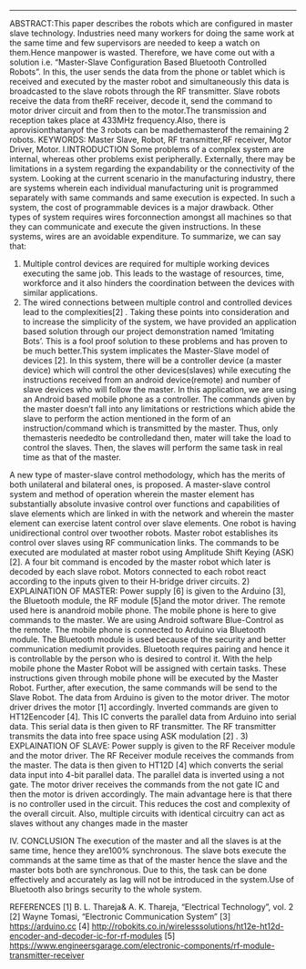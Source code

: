  
***
ABSTRACT:This paper describes the robots which are configured in master slave technology. Industries need many
workers for doing the same work at the same time and few supervisors are needed to keep a watch on them.Hence
manpower is wasted. Therefore, we have come out with a solution i.e. “Master-Slave Configuration Based Bluetooth
Controlled Robots”. In this, the user sends the data from the phone or tablet which is received and executed by the
master robot and simultaneously this data is broadcasted to the slave robots through the RF transmitter. Slave robots
receive the data from theRF receiver, decode it, send the command to motor driver circuit and from then to the
motor.The transmission and reception takes place at 433MHz frequency.Also, there is aprovisionthatanyof the 3 robots
can be madethemasterof the remaining 2 robots.
KEYWORDS: Master Slave, Robot, RF transmitter,RF receiver, Motor Driver, Motor.
I.INTRODUCTION
Some problems of a complex system are internal, whereas other problems exist peripherally. Externally, there
may be limitations in a system regarding the expandability or the connectivity of the system. Looking at the current
scenario in the manufacturing industry, there are systems wherein each individual manufacturing unit is programmed
separately with same commands and same execution is expected. In such a system, the cost of programmable devices is
a major drawback. Other types of system requires wires forconnection amongst all machines so that they can
communicate and execute the given instructions. In these systems, wires are an avoidable expenditure.
To summarize, we can say that:
1) Multiple control devices are required for multiple working devices executing the same job. This leads to the wastage
of resources, time, workforce and it also hinders the coordination between the devices with similar applications.
2) The wired connections between multiple control and controlled devices lead to the complexities[2]
.
Taking these points into consideration and to increase the simplicity of the system, we have provided an
application based solution through our project demonstration named ‘Imitating Bots’. This is a fool proof solution to
these problems and has proven to be much better.This system implicates the Master-Slave model of devices [2]. In this
system, there will be a controller device (a master device) which will control the other devices(slaves) while executing
the instructions received from an android device(remote) and number of slave devices who will follow the master.
In this application, we are using an Android based mobile phone as a controller. The commands given by the
master doesn’t fall into any limitations or restrictions which abide the slave to perform the action mentioned in the form
of an instruction/command which is transmitted by the master. Thus, only themasteris neededto be controlledand then,
mater will take the load to control the slaves. Then, the slaves will perform the same task in real time as that of the
master.
 
A new type of master-slave control methodology, which has the merits of both unilateral and bilateral ones, is
proposed. A master-slave control system and method of operation wherein the master element has substantially
absolute invasive control over functions and capabilities of slave elements which are linked in with the network and
wherein the master element can exercise latent control over slave elements. One robot is having unidirectional control
over twoother robots. Master robot establishes its control over slaves using RF communication links. The commands to
be executed are modulated at master robot using Amplitude Shift Keying (ASK) [2]. A four bit command is encoded by
the master robot which later is decoded by each slave robot. Motors connected to each robot react according to the
inputs given to their H-bridge driver circuits. 
2) EXPLAINATION OF MASTER:
Power supply [6] is given to the Arduino [3], the Bluetooth module, the RF module [5]and the motor driver. The
remote used here is anandroid mobile phone. The mobile phone is here to give commands to the master. We are using
Android software Blue-Control as the remote. The mobile phone is connected to Arduino via Bluetooth module. The
Bluetooth module is used because of the security and better communication mediumit provides. Bluetooth requires
pairing and hence it is controllable by the person who is desired to control it. With the help mobile phone the Master
Robot will be assigned with certain tasks. These instructions given through mobile phone will be executed by the
Master Robot. Further, after execution, the same commands will be send to the Slave Robot. The data from Arduino is
given to the motor driver. The motor driver drives the motor [1] accordingly. Inverted commands are given to
HT12Eencoder [4]. This IC converts the parallel data from Arduino into serial data. This serial data is then given to RF
transmitter. The RF transmitter transmits the data into free space using ASK modulation [2]
.
3) EXPLAINATION OF SLAVE:
Power supply is given to the RF Receiver module and the motor driver. The RF Receiver module receives the
commands from the master. The data is then given to HT12D [4] which converts the serial data input into 4-bit parallel
data. The parallel data is inverted using a not gate. The motor driver receives the commands from the not gate IC and
then the motor is driven accordingly. The main advantage here is that there is no controller used in the circuit. This reduces the cost and complexity of the overall circuit. Also, multiple circuits with identical circuitry can act as slaves
without any changes made in the master

IV. CONCLUSION
The execution of the master and all the slaves is at the same time, hence they are100% synchronous. The slave
bots execute the commands at the same time as that of the master hence the slave and the master bots both are 
synchronous. Due to this, the task can be done effectively and accurately as lag will not be introduced in the
system.Use of Bluetooth also brings security to the whole system.



REFERENCES
[1] B. L. Thareja& A. K. Thareja, “Electrical Technology”, vol. 2
[2] Wayne Tomasi, “Electronic Communication System”
[3] https://arduino.cc
[4] http://robokits.co.in/wirelesssolutions/ht12e-ht12d-encoder-and-decoder-ic-for-rf-modules
[5] https://www.engineersgarage.com/electronic-components/rf-module-transmitter-receiver
